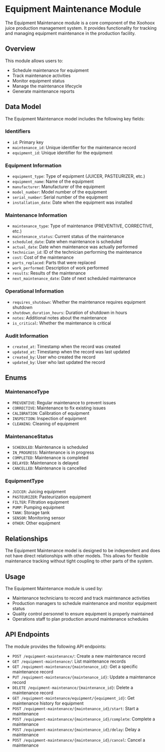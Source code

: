 # Equipment Maintenance Module

The Equipment Maintenance module is a core component of the Xoohoox juice production management system. It provides functionality for tracking and managing equipment maintenance in the production facility.

## Overview

This module allows users to:
- Schedule maintenance for equipment
- Track maintenance activities
- Monitor equipment status
- Manage the maintenance lifecycle
- Generate maintenance reports

## Data Model

The Equipment Maintenance model includes the following key fields:

### Identifiers
- `id`: Primary key
- `maintenance_id`: Unique identifier for the maintenance record
- `equipment_id`: Unique identifier for the equipment

### Equipment Information
- `equipment_type`: Type of equipment (JUICER, PASTEURIZER, etc.)
- `equipment_name`: Name of the equipment
- `manufacturer`: Manufacturer of the equipment
- `model_number`: Model number of the equipment
- `serial_number`: Serial number of the equipment
- `installation_date`: Date when the equipment was installed

### Maintenance Information
- `maintenance_type`: Type of maintenance (PREVENTIVE, CORRECTIVE, etc.)
- `maintenance_status`: Current status of the maintenance
- `scheduled_date`: Date when maintenance is scheduled
- `actual_date`: Date when maintenance was actually performed
- `technician_id`: ID of the technician performing the maintenance
- `cost`: Cost of the maintenance
- `parts_replaced`: Parts that were replaced
- `work_performed`: Description of work performed
- `results`: Results of the maintenance
- `next_maintenance_date`: Date of next scheduled maintenance

### Operational Information
- `requires_shutdown`: Whether the maintenance requires equipment shutdown
- `shutdown_duration_hours`: Duration of shutdown in hours
- `notes`: Additional notes about the maintenance
- `is_critical`: Whether the maintenance is critical

### Audit Information
- `created_at`: Timestamp when the record was created
- `updated_at`: Timestamp when the record was last updated
- `created_by`: User who created the record
- `updated_by`: User who last updated the record

## Enums

### MaintenanceType
- `PREVENTIVE`: Regular maintenance to prevent issues
- `CORRECTIVE`: Maintenance to fix existing issues
- `CALIBRATION`: Calibration of equipment
- `INSPECTION`: Inspection of equipment
- `CLEANING`: Cleaning of equipment

### MaintenanceStatus
- `SCHEDULED`: Maintenance is scheduled
- `IN_PROGRESS`: Maintenance is in progress
- `COMPLETED`: Maintenance is completed
- `DELAYED`: Maintenance is delayed
- `CANCELLED`: Maintenance is cancelled

### EquipmentType
- `JUICER`: Juicing equipment
- `PASTEURIZER`: Pasteurization equipment
- `FILTER`: Filtration equipment
- `PUMP`: Pumping equipment
- `TANK`: Storage tank
- `SENSOR`: Monitoring sensor
- `OTHER`: Other equipment

## Relationships

The Equipment Maintenance model is designed to be independent and does not have direct relationships with other models. This allows for flexible maintenance tracking without tight coupling to other parts of the system.

## Usage

The Equipment Maintenance module is used by:
- Maintenance technicians to record and track maintenance activities
- Production managers to schedule maintenance and monitor equipment status
- Quality control personnel to ensure equipment is properly maintained
- Operations staff to plan production around maintenance schedules

## API Endpoints

The module provides the following API endpoints:
- `POST /equipment-maintenance/`: Create a new maintenance record
- `GET /equipment-maintenance/`: List maintenance records
- `GET /equipment-maintenance/{maintenance_id}`: Get a specific maintenance record
- `PUT /equipment-maintenance/{maintenance_id}`: Update a maintenance record
- `DELETE /equipment-maintenance/{maintenance_id}`: Delete a maintenance record
- `GET /equipment-maintenance/equipment/{equipment_id}`: Get maintenance history for equipment
- `POST /equipment-maintenance/{maintenance_id}/start`: Start a maintenance
- `POST /equipment-maintenance/{maintenance_id}/complete`: Complete a maintenance
- `POST /equipment-maintenance/{maintenance_id}/delay`: Delay a maintenance
- `POST /equipment-maintenance/{maintenance_id}/cancel`: Cancel a maintenance 